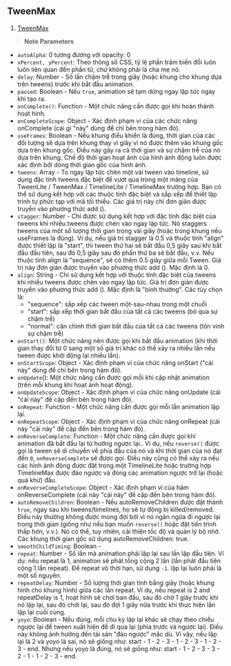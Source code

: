## TweenMax

1. [TweenMax](https://greensock.com/docs/TweenMax/static.selector)

>**Note Parameters**
- ```autoAlpha```: 0 tương đương với opacity: 0
- ```xPercent, yPercent```: Theo thông số CSS, tỷ lệ phần trăm biến đổi luôn luôn liên quan đến phần tử, chứ không phải là cha mẹ nó.
- ```delay```: Number - Số lần chậm trễ trong giây (hoặc khung cho khung dựa trên tweens) trước khi bắt đầu animation.
- ```paused```: Boolean - Nếu ```true```, animation sẽ tạm dừng ngay lập tức ngay khi tạo ra.
- ```onComplete()```: Function - Một chức năng cần được gọi khi hoàn thành hoạt hình.
- ```onCompleteScope```: Object - Xác định phạm vi của các chức năng onComplete (cái gì "này" dùng để chỉ bên trong hàm đó).
- ```useFrames```:  Boolean - Nếu khung điều khiển là đúng, thời gian của các đối tượng sẽ dựa trên khung thay vì giây vì nó được thêm vào khung gốc dựa trên khung gốc. Điều này gây ra cả thời gian và sự chậm trễ của nó dựa trên khung. Chế độ thời gian hoạt ảnh của hình ảnh động luôn được xác định bởi dòng thời gian gốc của hình ảnh.
- ```tweens```:  Array - To ngay lập tức chèn một vài tween vào timeline, sử dụng đặc tính tweens đặc biệt để vượt qua trong một mảng của TweenLite / TweenMax / TimelineLite / TimelineMax trường hợp. Bạn có thể sử dụng kết hợp với các thuộc tính đặc biệt và sắp xếp để thiết lập trình tự phức tạp với mã tối thiểu. Các giá trị này chỉ đơn giản được truyền vào phương thức add ().
- ```stagger```:  Number - Chỉ được sử dụng kết hợp với đặc tính đặc biệt của tweens khi nhiều tweens được chèn vào ngay lập tức. Nó staggers tweens của một số lượng thời gian trong vài giây (hoặc trong khung nếu useFrames là đúng). Ví dụ, nếu giá trị stagger là 0.5 và thuộc tính "align" được thiết lập là "start", thì tween thứ hai sẽ bắt đầu 0,5 giây sau khi bắt đầu đầu tiên, sau đó 0,5 giây sau đó phần thứ ba sẽ bắt đầu, v.v. Nếu thuộc tính align là "sequence", sẽ có thêm 0.5 giây giữa mỗi Tween. Giá trị này đơn giản được truyền vào phương thức add (). Mặc định là 0.
- ```align```: String - Chỉ sử dụng kết hợp với thuộc tính đặc biệt của tweens khi nhiều tweens được chèn vào ngay lập tức. Giá trị đơn giản được truyền vào phương thức add (). Mặc định là "bình thường". Các tùy chọn là:
  + "sequence": sắp xếp các tween một-sau-nhau trong một chuỗi 
  + "start": sắp xếp thời gian bắt đầu của tất cả các tweens (bỏ qua sự chậm trễ) 
  + "normal": căn chỉnh thời gian bắt đầu của tất cả các tweens (tôn vinh sự chậm trễ)
- ```onStart()```: Một chức năng nên được gọi khi bắt đầu animation (khi thời gian thay đổi từ 0 sang một số giá trị khác có thể xảy ra nhiều lần nếu tween được khởi động lại nhiều lần).
- ```onStartScope```: Object - Xác định phạm vi của chức năng onStart ("cái này" dùng để chỉ bên trong hàm đó).
- ```onUpdate```(): Một chức năng cần được gọi mỗi khi cập nhật animation (trên mỗi khung khi hoạt ảnh hoạt động).
- ```onUpdateScope```: Object - Xác định phạm vi của chức năng onUpdate (cái "cái này" đề cập đến bên trong hàm đó).
- ```onRepeat```: Function - Một chức năng cần được gọi mỗi lần animation lặp lại.
- ```onRepeatScope```: Object - Xác định phạm vi của chức năng onRepeat (cái này "cái này" đề cập đến bên trong hàm đó).
- ```onReverseComplete```:  Function - Một chức năng cần được gọi khi animation đã bắt đầu lại từ hướng ngược lại.. Ví dụ, nếu ```reverse()``` được gọi là tween sẽ di chuyển về phía đầu của nó và khi thời gian của nó đạt đến ```0```, ```onReverseComplete``` sẽ được gọi. Điều này cũng có thể xảy ra nếu các hình ảnh động được đặt trong một TimelineLite hoặc trường hợp TimelineMax được đảo ngược và đóng các animation ngược trở lại (hoặc quá khứ) đầu.
- ```onReverseCompleteScope```: Object - Xác định phạm vi của hàm onReverseComplete (cái này "cái này" đề cập đến bên trong hàm đó).
- ```autoRemoveChildren```:  Boolean - Nếu autoRemoveChildren được đặt thành ```true```, ngay sau khi tweens/timelines, họ sẽ tự động bị killed/removed. Điều này thường không được mong đợi bởi vì nó ngăn ngừa đi ngược lại trong thời gian (giống như nếu bạn muốn ```reverse()``` hoặc đặt tiến trình thấp hơn, v.v.). Nó có thể, tuy nhiên, cải thiện tốc độ và quản lý bộ nhớ. Các khung thời gian gốc sử dụng autoRemoveChildren: true.
- ```smoothChildTiming```:  Boolean - 
- ```repeat```:  Number - Số lần mà animation phải lặp lại sau lần lặp đầu tiên. Ví dụ: nếu repeat là 1, animation sẽ phát tổng cộng 2 lần (lần phát đầu tiên cộng 1 lần repeat). Để repeat vô thời hạn, sử dụng ```-1```. lặp lại luôn phải là một số nguyên.
- ```repeatDelay```:  Number - Số lượng thời gian tính bằng giây (hoặc khung hình cho khung hình) giữa các lần repeat. Ví dụ, nếu repeat is 2 and repeatDelay is 1, hoạt hình sẽ chơi ban đầu, sau đó chờ 1 giây trước khi nó lặp lại, sau đó chơi lại, sau đó đợi 1 giây nữa trước khi thực hiện lần lặp lại cuối cùng.
- ```yoyo```: Boolean  - Nếu đúng, mỗi chu kỳ lặp lại khác sẽ chạy theo chiều ngược lại để tween xuất hiện để đi qua lại (phía trước và ngược lại). Điều này không ảnh hưởng đến tài sản "đảo ngược" mặc dù. Vì vậy, nếu lặp lại là 2 và yoyo là sai, nó sẽ giống như: start - 1 - 2 - 3 - 1 - 2 - 3 - 1 - 2 - 3 - end. Nhưng nếu yoyo là đúng, nó sẽ giống như: start - 1 - 2 - 3 - 3 - 2 - 1 - 1 - 2 - 3 - end.
